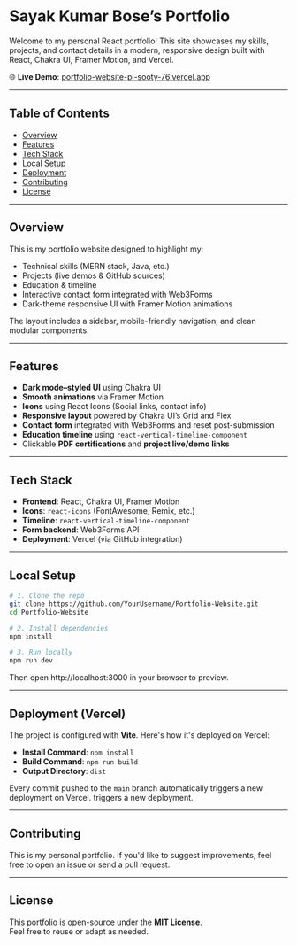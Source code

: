 # Sayak Kumar Bose’s Portfolio

Welcome to my personal React portfolio! This site showcases my skills, projects, and contact details in a modern, responsive design built with React, Chakra UI, Framer Motion, and Vercel.

🌐 **Live Demo**: [portfolio-website-pi-sooty-76.vercel.app](https://portfolio-website-pi-sooty-76.vercel.app/)

---

##  Table of Contents

- [Overview](#overview)  
- [Features](#features)  
- [Tech Stack](#tech-stack)  
- [Local Setup](#local-setup)  
- [Deployment](#deployment)  
- [Contributing](#contributing)  
- [License](#license)  

---

## Overview

This is my portfolio website designed to highlight my:

- Technical skills (MERN stack, Java, etc.)  
- Projects (live demos & GitHub sources)  
- Education & timeline  
- Interactive contact form integrated with Web3Forms  
- Dark-theme responsive UI with Framer Motion animations

The layout includes a sidebar, mobile-friendly navigation, and clean modular components.

---

## Features

- **Dark mode–styled UI** using Chakra UI  
- **Smooth animations** via Framer Motion  
- **Icons** using React Icons (Social links, contact info)  
- **Responsive layout** powered by Chakra UI’s Grid and Flex  
- **Contact form** integrated with Web3Forms and reset post-submission  
- **Education timeline** using `react-vertical-timeline-component`  
- Clickable **PDF certifications** and **project live/demo links**

---

## Tech Stack

- **Frontend**: React, Chakra UI, Framer Motion  
- **Icons**: `react-icons` (FontAwesome, Remix, etc.)  
- **Timeline**: `react-vertical-timeline-component`  
- **Form backend**: Web3Forms API  
- **Deployment**: Vercel (via GitHub integration)

---

## Local Setup

```bash
# 1. Clone the repo
git clone https://github.com/YourUsername/Portfolio-Website.git
cd Portfolio-Website

# 2. Install dependencies
npm install

# 3. Run locally
npm run dev
```

Then open http://localhost:3000 in your browser to preview.

---

## Deployment (Vercel)

The project is configured with **Vite**. Here's how it's deployed on Vercel:

- **Install Command**: `npm install`  
- **Build Command**: `npm run build`  
- **Output Directory**: `dist`  

Every commit pushed to the `main` branch automatically triggers a new deployment on Vercel.
 triggers a new deployment.

 ---

 ## Contributing

This is my personal portfolio. If you'd like to suggest improvements, feel free to open an issue or send a pull request.

---


## License

This portfolio is open-source under the **MIT License**.  
Feel free to reuse or adapt as needed.

